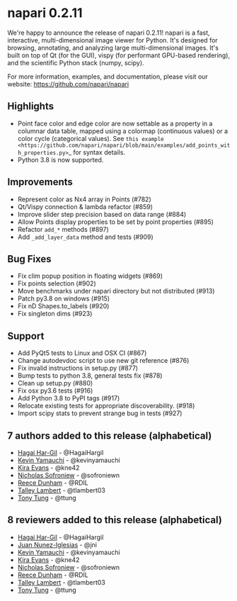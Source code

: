 # napari 0.2.11

We're happy to announce the release of napari 0.2.11! napari is a fast,
interactive, multi-dimensional image viewer for Python. It's designed for
browsing, annotating, and analyzing large multi-dimensional images. It's built
on top of Qt (for the GUI), vispy (for performant GPU-based rendering), and the
scientific Python stack (numpy, scipy).

For more information, examples, and documentation, please visit our website:
https://github.com/napari/napari

## Highlights

- Point face color and edge color are now settable as a property in a columnar
  data table, mapped using a colormap (continuous values) or a color cycle
  (categorical values). See `this example
  <https://github.com/napari/napari/blob/main/examples/add_points_with_properties.py>`_
  for syntax details.
- Python 3.8 is now supported.

## Improvements

- Represent color as Nx4 array in Points  (#782)
- Qt/Vispy connection & lambda refactor (#859)
- Improve slider step precision based on data range (#884)
- Allow Points display properties to be set by point properties (#895)
- Refactor `add_*` methods (#897)
- Add `_add_layer_data` method and tests (#909)

## Bug Fixes

- Fix clim popup position in floating widgets (#869)
- Fix points selection (#902)
- Move benchmarks under napari directory but not distributed (#913)
- Patch py3.8 on windows (#915)
- Fix nD Shapes.to_labels (#920)
- Fix singleton dims (#923)

## Support

- Add PyQt5 tests to Linux and OSX CI (#867)
- Change autodevdoc script to use new git reference (#876)
- Fix invalid instructions in setup.py (#877)
- Bump tests to python 3.8, general tests fix (#878)
- Clean up setup.py (#880)
- Fix osx py3.6 tests (#916)
- Add Python 3.8 to PyPI tags (#917)
- Relocate existing tests for appropriate discoverability. (#918)
- Import scipy stats to prevent strange bug in tests (#927)

## 7 authors added to this release (alphabetical)

- [Hagai Har-Gil](https://github.com/napari/napari/commits?author=HagaiHargil) - @HagaiHargil
- [Kevin Yamauchi](https://github.com/napari/napari/commits?author=kevinyamauchi) - @kevinyamauchi
- [Kira Evans](https://github.com/napari/napari/commits?author=kne42) - @kne42
- [Nicholas Sofroniew](https://github.com/napari/napari/commits?author=sofroniewn) - @sofroniewn
- [Reece Dunham](https://github.com/napari/napari/commits?author=RDIL) - @RDIL
- [Talley Lambert](https://github.com/napari/napari/commits?author=tlambert03) - @tlambert03
- [Tony Tung](https://github.com/napari/napari/commits?author=ttung) - @ttung

## 8 reviewers added to this release (alphabetical)

- [Hagai Har-Gil](https://github.com/napari/napari/commits?author=HagaiHargil) - @HagaiHargil
- [Juan Nunez-Iglesias](https://github.com/napari/napari/commits?author=jni) - @jni
- [Kevin Yamauchi](https://github.com/napari/napari/commits?author=kevinyamauchi) - @kevinyamauchi
- [Kira Evans](https://github.com/napari/napari/commits?author=kne42) - @kne42
- [Nicholas Sofroniew](https://github.com/napari/napari/commits?author=sofroniewn) - @sofroniewn
- [Reece Dunham](https://github.com/napari/napari/commits?author=RDIL) - @RDIL
- [Talley Lambert](https://github.com/napari/napari/commits?author=tlambert03) - @tlambert03
- [Tony Tung](https://github.com/napari/napari/commits?author=ttung) - @ttung
